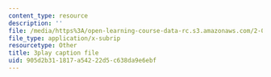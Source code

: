 ```yaml
---
content_type: resource
description: ''
file: /media/https%3A/open-learning-course-data-rc.s3.amazonaws.com/2-003sc-engineering-dynamics-fall-2011/905d2b311817a54222d5c638da9e6ebf_wERH7LtoUuE.srt
file_type: application/x-subrip
resourcetype: Other
title: 3play caption file
uid: 905d2b31-1817-a542-22d5-c638da9e6ebf
---
```

